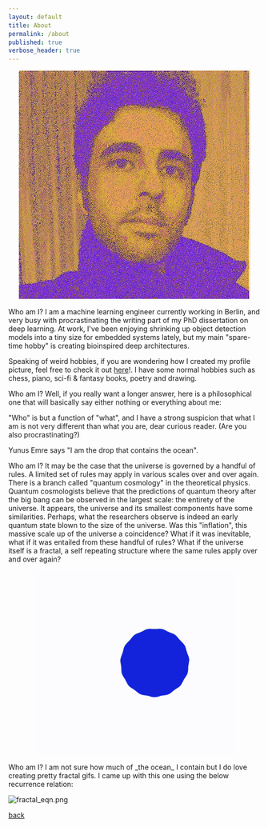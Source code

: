 ```yaml
---
layout: default
title: About
permalink: /about
published: true
verbose_header: true
---
```

<p align="center">
   <img src="images/profile_11.png?raw=True">
</p>
Who am I? I am a machine learning engineer currently working in Berlin, and very busy with procrastinating the writing part of my PhD 
dissertation on deep learning. At work, I've been enjoying shrinking up object detection models into a tiny size for embedded systems 
lately, but my main "spare-time hobby" is creating bioinspired deep architectures.

Speaking of weird hobbies, if you are wondering how I created my profile picture, feel free to check it out [here](/perona_malik_on_drugs)!. I have some normal hobbies such as chess, piano, sci-fi & fantasy books, poetry and drawing.

Who am I? Well, if you really want a longer answer, here is a philosophical one that will basically say either nothing or everything about me: 

"Who" is but a function of "what", and I have a strong suspicion that what I am is not very different than what you are, dear curious reader. (Are you also procrastinating?)

Yunus Emre says "I am the drop that contains the ocean". 

Who am I? It may be the case that the universe is governed by a handful of rules. A limited set of rules may apply in various scales over and over again. There is a branch called "quantum cosmology" in the theoretical physics. Quantum cosmologists believe that the predictions of quantum theory after the big bang can be observed in the largest scale: the entirety of the universe. It appears, the universe and its smallest components have some similarities. Perhaps, what the researchers observe is indeed an early quantum state blown to the size of the universe. Was this "inflation", this massive scale up of the universe a coincidence? What if it was inevitable, what if it was entailed from these handful of rules? What if the universe itself is a fractal, a self repeating structure where the same rules apply over and over again? 
<p align="center">
   <img " width="400" height="368" src="images/fractal.gif?raw=True"/>
</p>
Who am I? I am not sure how much of _the ocean_ I contain but I do love creating pretty fractal gifs. I came up with this one using the below recurrence relation:

![fractal_eqn.png]({{site.baseurl}}/images/fractal_eqn.png)


[back](./)

